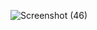 ![Screenshot (46)](https://github.com/user-attachments/assets/28b73d53-5c39-4ad1-956a-38edd380f24e)
